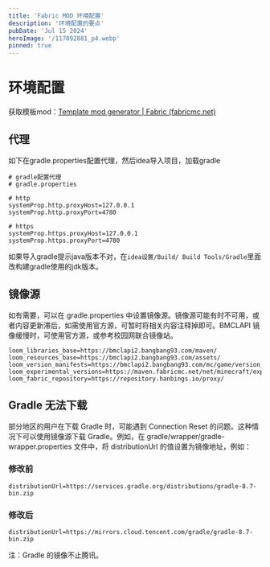 ```yaml
---
title: 'Fabric MOD 环境配置'
description: '环境配置的要点'
pubDate: 'Jul 15 2024'
heroImage: '/117092881_p4.webp'
pinned: true
---
```


# 环境配置
获取模板mod：[Template mod generator | Fabric (fabricmc.net)](https://fabricmc.net/develop/template/)


## 代理
如下在gradle.properties配置代理，然后idea导入项目，加载gradle
```.properties
# gradle配置代理
# gradle.properties

# http
systemProp.http.proxyHost=127.0.0.1
systemProp.http.proxyPort=4780

# https
systemProp.https.proxyHost=127.0.0.1
systemProp.https.proxyPort=4780
```

如果导入gradle提示java版本不对，在`idea设置/Build/ Build Tools/Gradle`里面改构建gradle使用的jdk版本。

## 镜像源
如有需要，可以在 gradle.properties 中设置镜像源。镜像源可能有时不可用，或者内容更新滞后，如需使用官方源，可暂时将相关内容注释掉即可。BMCLAPI 镜像缓慢时，可使用官方源，或参考校园网联合镜像站。

``` properties
loom_libraries_base=https://bmclapi2.bangbang93.com/maven/
loom_resources_base=https://bmclapi2.bangbang93.com/assets/
loom_version_manifests=https://bmclapi2.bangbang93.com/mc/game/version_manifest.json
loom_experimental_versions=https://maven.fabricmc.net/net/minecraft/experimental_versions.json
loom_fabric_repository=https://repository.hanbings.io/proxy/
```

## Gradle 无法下载
部分地区的用户在下载 Gradle 时，可能遇到 Connection Reset 的问题。这种情况下可以使用镜像源下载 Gradle。例如，在 gradle/wrapper/gradle-wrapper.properties 文件中，将 distributionUrl 的值设置为镜像地址，例如：

### 修改前
```
distributionUrl=https://services.gradle.org/distributions/gradle-8.7-bin.zip
```
### 修改后
```
distributionUrl=https://mirrors.cloud.tencent.com/gradle/gradle-8.7-bin.zip
```
注：Gradle 的镜像不止腾讯。
